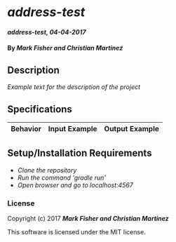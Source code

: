 # _address-test_

#### _address-test, 04-04-2017_

#### By _**Mark Fisher and Christian Martinez**_

## Description
_Example text for the description of the project_


## Specifications

| Behavior                   | Input Example     | Output Example    |
| -------------------------- | -----------------:| -----------------:|



## Setup/Installation Requirements

* _Clone the repository_
* _Run the command 'gradle run'_
* _Open browser and go to localhost:4567_


### License

Copyright (c) 2017 **_Mark Fisher and Christian Martinez_**

This software is licensed under the MIT license.
